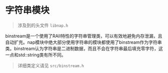 # 字符串模块

>  涉及到的头文件 `libnap.h`

binstream是一个使用了RAII特性的字符串管理类，可以有效地避免内存泄漏，且自动扩充。nap模块中绝大部分使用字符串的模块都使用了binstream作为字符串类。binstream认为字符串是二进制数据，而且不会在字符串最后填充零字符，这一点和std::string类有所不同。

> 详细类定义请见  `src/binstream.h`

<br/>
<br/>